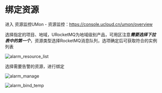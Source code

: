 # 绑定资源

进入 资源监控UMon - 资源监控：https://console.ucloud.cn/umon/overview

选择指定的项目、地域，URocketMQ为地域级别产品，可用区注意***需要选择下拉表中的第一个***，资源类型选择RocketMQ消息队列，选项确定后可获取符合的实例列表

![alarm_resource_list](/URocketMQ/images/alarm_resource_list.png)

选择需要告警的资源，进行绑定

![alarm_manage](/URocketMQ/images/alarm_manage.png)

![alarm_bind_temp](/URocketMQ/images/alarm_temp_list.png)